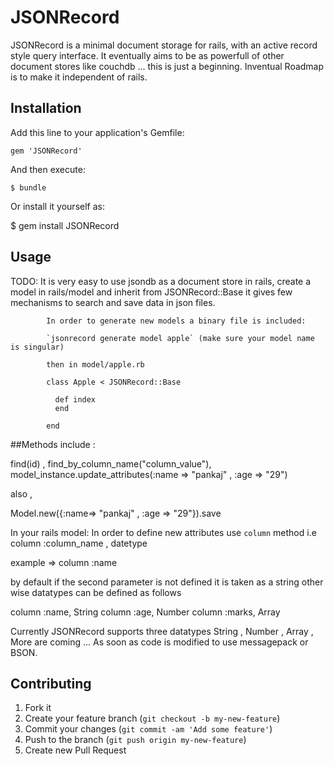 # JSONRecord

JSONRecord is a minimal document storage for rails, with an active record style query interface.
It eventually aims to be as powerfull of other document stores like couchdb ... this is just a beginning.
Inventual Roadmap is to make it independent of rails.


## Installation

Add this line to your application's Gemfile:

    gem 'JSONRecord'

And then execute:

    $ bundle

Or install it yourself as:

$ gem install JSONRecord

## Usage

TODO: It is very easy to use jsondb as a document store in rails, create a model in rails/model and inherit from JSONRecord::Base
			it gives few mechanisms to search and save data in json files.

			In order to generate new models a binary file is included: 
			
			`jsonrecord generate model apple` (make sure your model name is singular)

			then in model/apple.rb

			class Apple < JSONRecord::Base
									
			  def index
		 	  end
			
			end
			

			
##Methods include :

find(id) , find_by_column_name("column_value"), model_instance.update_attributes(:name => "pankaj" , :age => "29")

also ,

Model.new({:name=> "pankaj" , :age => "29"}).save


In your rails model: In order to define new attributes use `column` method
i.e  column :column_name , datetype


example => column :name

by default if the second parameter is not defined it is taken as a string other wise datatypes can be defined as follows

column :name, String
column :age, Number
column :marks, Array

Currently JSONRecord supports three datatypes String , Number , Array , More are coming ... As soon as code is modified to use
messagepack or BSON.
				 

## Contributing

1. Fork it
2. Create your feature branch (`git checkout -b my-new-feature`)
3. Commit your changes (`git commit -am 'Add some feature'`)
4. Push to the branch (`git push origin my-new-feature`)
5. Create new Pull Request
